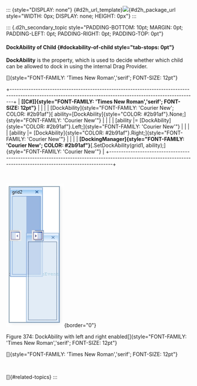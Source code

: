 ::: {style="DISPLAY: none"}
[](ms-xhelp:///?Id=d2h_url_template){#d2h_url_template}![](!package_url!){#d2h_package_url style="WIDTH: 0px; DISPLAY: none; HEIGHT: 0px"}
:::

::: {.d2h_secondary_topic style="PADDING-BOTTOM: 10pt; MARGIN: 0pt; PADDING-LEFT: 0pt; PADDING-RIGHT: 0pt; PADDING-TOP: 0pt"}
#### DockAbility of Child {#dockability-of-child style="tab-stops: 0pt"}

**DockAbility** is the property, which is used to decide whether which child can be allowed to dock in using the internal Drag Provider.

[]{style="FONT-FAMILY: 'Times New Roman','serif'; FONT-SIZE: 12pt"} 

+-------------------------------------------------------------------------------------------------------------------------------------------------------------+
| **[\[C#\]]{style="FONT-FAMILY: 'Times New Roman','serif'; FONT-SIZE: 12pt"}**                                                                               |
|                                                                                                                                                             |
| [DockAbility]{style="FONT-FAMILY: 'Courier New'; COLOR: #2b91af"}[ ability=[DockAbility]{style="COLOR: #2b91af"}.None;]{style="FONT-FAMILY: 'Courier New'"} |
|                                                                                                                                                             |
| [ability \|= [DockAbility]{style="COLOR: #2b91af"}.Left;]{style="FONT-FAMILY: 'Courier New'"}                                                               |
|                                                                                                                                                             |
| [ability \|= [DockAbility]{style="COLOR: #2b91af"}.Right;]{style="FONT-FAMILY: 'Courier New'"}                                                              |
|                                                                                                                                                             |
| **[DockingManager]{style="FONT-FAMILY: 'Courier New'; COLOR: #2b91af"}**[.SetDockAbility(grid1, ability);]{style="FONT-FAMILY: 'Courier New'"}              |
+-------------------------------------------------------------------------------------------------------------------------------------------------------------+

 

![Description: C:\\Users\\Hemanth\\Desktop\\Documentation\\Images\\DockAbility.jpg](ImagesExt/image30_353.jpg){border="0"}

Figure 374: DockAbility with left and right enabled[]{style="FONT-FAMILY: 'Times New Roman','serif'; FONT-SIZE: 12pt"}

[]{style="FONT-FAMILY: 'Times New Roman','serif'; FONT-SIZE: 12pt"} 

 

[]{#related-topics}
:::
